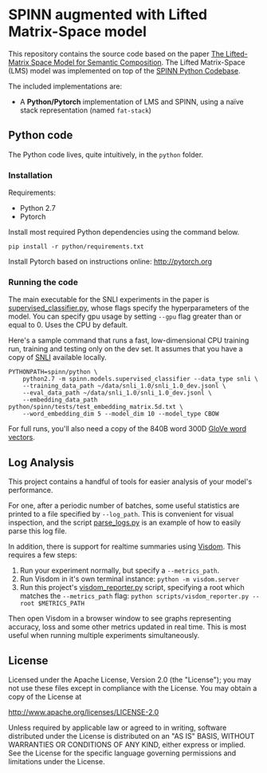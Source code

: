 # SPINN augmented with Lifted Matrix-Space model

This repository contains the source code based on the paper [The Lifted-Matrix Space Model for Semantic Composition][1]. The Lifted Matrix-Space (LMS) model was implemented on top of the [SPINN Python Codebase][2].


The included implementations are:

- A **Python/Pytorch** implementation of LMS and SPINN, using a naïve stack representation (named `fat-stack`)

## Python code

The Python code lives, quite intuitively, in the `python` folder.

### Installation

Requirements:

- Python 2.7
- Pytorch

Install most required Python dependencies using the command below.

    pip install -r python/requirements.txt

Install Pytorch based on instructions online: http://pytorch.org

### Running the code

The main executable for the SNLI experiments in the paper is [supervised_classifier.py](https://github.com/woojinchung/lms/blob/master/python/spinn/models/supervised_classifier.py), whose flags specify the hyperparameters of the model. You can specify gpu usage by setting `--gpu` flag greater than or equal to 0. Uses the CPU by default.

Here's a sample command that runs a fast, low-dimensional CPU training run, training and testing only on the dev set. It assumes that you have a copy of [SNLI](http://nlp.stanford.edu/projects/snli/) available locally.

    PYTHONPATH=spinn/python \
        python2.7 -m spinn.models.supervised_classifier --data_type snli \
        --training_data_path ~/data/snli_1.0/snli_1.0_dev.jsonl \
        --eval_data_path ~/data/snli_1.0/snli_1.0_dev.jsonl \
        --embedding_data_path python/spinn/tests/test_embedding_matrix.5d.txt \
        --word_embedding_dim 5 --model_dim 10 --model_type CBOW

For full runs, you'll also need a copy of the 840B word 300D [GloVe word vectors](http://nlp.stanford.edu/projects/glove/).

## Log Analysis

This project contains a handful of tools for easier analysis of your model's performance.

For one, after a periodic number of batches, some useful statistics are printed to a file specified by `--log_path`. This is convenient for visual inspection, and the script [parse_logs.py](https://github.com/mrdrozdov/spinn/blob/master/scripts/parse_logs.py) is an example of how to easily parse this log file.

In addition, there is support for realtime summaries using [Visdom](https://github.com/facebookresearch/visdom). This requires a few steps:

1. Run your experiment normally, but specify a `--metrics_path`.
2. Run Visdom in it's own terminal instance: `python -m visdom.server`
3. Run this project's [visdom_reporter.py](https://github.com/mrdrozdov/spinn/blob/master/scripts/visdom_reporter.py) script, specifying a root which matches the `--metrics_path` flag: `python scripts/visdom_reporter.py --root $METRICS_PATH`

Then open Visdom in a browser window to see graphs representing accuracy, loss and some other metrics updated in real time. This is most useful when running multiple experiments simultaneously.

## License

Licensed under the Apache License, Version 2.0 (the "License");
you may not use these files except in compliance with the License.
You may obtain a copy of the License at

http://www.apache.org/licenses/LICENSE-2.0

Unless required by applicable law or agreed to in writing, software
distributed under the License is distributed on an "AS IS" BASIS,
WITHOUT WARRANTIES OR CONDITIONS OF ANY KIND, either express or implied.
See the License for the specific language governing permissions and
limitations under the License.

[1]: https://arxiv.org/abs/1711.03602
[2]: https://github.com/nyu-mll/spinn
